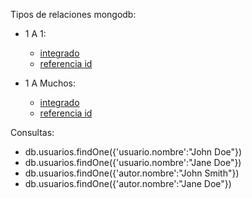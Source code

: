 Tipos de relaciones mongodb:

- 1 A 1:

  - [integrado](1_a_1/integrado.json)
  - [referencia id](1_a_1/id_ref.json)

- 1 A Muchos:
  - [integrado](1_a_muchos/integrado.json)
  - [referencia id](1_a_muchos/id_ref.json)

Consultas:

- db.usuarios.findOne({'usuario.nombre':"John Doe"})
- db.usuarios.findOne({'usuario.nombre':"Jane Doe"})
- db.usuarios.findOne({'autor.nombre':"John Smith"})
- db.usuarios.findOne({'autor.nombre':"Jane Doe"})
